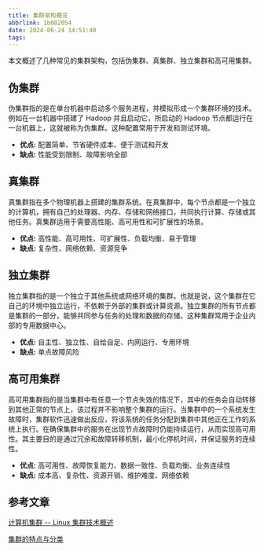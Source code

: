 ```yaml
---
title: 集群架构概览
abbrlink: 1b082054
date: 2024-06-24 14:51:40
tags:
---
```


本文概述了几种常见的集群架构，包括伪集群、真集群、独立集群和高可用集群。

## 伪集群

伪集群指的是在单台机器中启动多个服务进程，并模拟形成一个集群环境的技术。例如在一台机器中搭建了 Hadoop 并且启动它，所启动的 Hadoop 节点都运行在一台机器上，这就被称为伪集群。这种配置常用于开发和测试环境。

- **优点:** 配置简单、节省硬件成本、便于测试和开发
- **缺点:** 性能受到限制、故障影响全部

## 真集群

真集群指在多个物理机器上搭建的集群系统。在真集群中，每个节点都是一个独立的计算机，拥有自己的处理器、内存、存储和网络接口，共同执行计算、存储或其他任务。真集群适用于需要高性能、高可用性和可扩展性的场景。

- **优点:** 高性能、高可用性、可扩展性、负载均衡、易于管理
- **缺点:** 复杂性、网络依赖、资源竞争

## 独立集群

独立集群指的是一个独立于其他系统或网络环境的集群。也就是说，这个集群在它自己的环境中独立运行，不依赖于外部的集群或计算资源。独立集群的所有节点都是集群的一部分，能够共同参与任务的处理和数据的存储。这种集群常用于企业内部的专用数据中心。

- **优点:** 自主性、独立性、自给自足、内网运行、专用环境
- **缺点:** 单点故障风险

## 高可用集群

高可用集群指的是当集群中有任意一个节点失效的情况下，其中的任务会自动转移到其他正常的节点上，该过程并不影响整个集群的运行。当集群中的一个系统发生故障时，集群软件迅速做出反应，将该系统的任务分配到集群中其他正在工作的系统上执行。在确保集群中的服务在出现节点故障时仍能持续运行，从而实现高可用性。其主要目的是通过冗余和故障转移机制，最小化停机时间，并保证服务的连续性。

- **优点:** 高可用性、故障恢复能力、数据一致性、负载均衡、业务连续性
- **缺点:** 成本高、复杂性、资源开销、维护难度、网络依赖

## 参考文章
[计算机集群 -- Linux 集群技术概述](https://blog.csdn.net/XY0918ZWQ/article/details/113846749)

[集群的特点与分类](https://blog.csdn.net/m0_56305656/article/details/120755414)